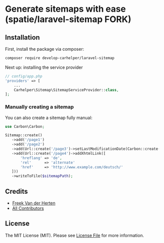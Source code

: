 # Generate sitemaps with ease (spatie/laravel-sitemap FORK)

## Installation

First, install the package via composer:

``` bash
composer require develop-carhelper/laravel-sitemap
```

Next up: installing the service provider

```php
// config/app.php
'providers' => [
    ...
    Carhelper\Sitemap\SitemapServiceProvider::class,
];
```


### Manually creating a sitemap

You can also create a sitemap fully manual:

```php
use Carbon\Carbon;

Sitemap::create()
   ->add('/page1')
   ->add('/page2')
   ->add(Url::create('/page3')->setLastModificationDate(Carbon::create('2016', '1', '1')))
   ->add(Url::create('/page4')->addXhtmlLink([
       'hreflang' => 'de',
       'rel'      => 'alternate'
       'href'     => 'http://www.example.com/deutsch/'
   ]))
   ->writeToFile($sitemapPath);
```

## Credits

- [Freek Van der Herten](https://github.com/freekmurze)
- [All Contributors](../../contributors)

## License

The MIT License (MIT). Please see [License File](LICENSE.md) for more information.
